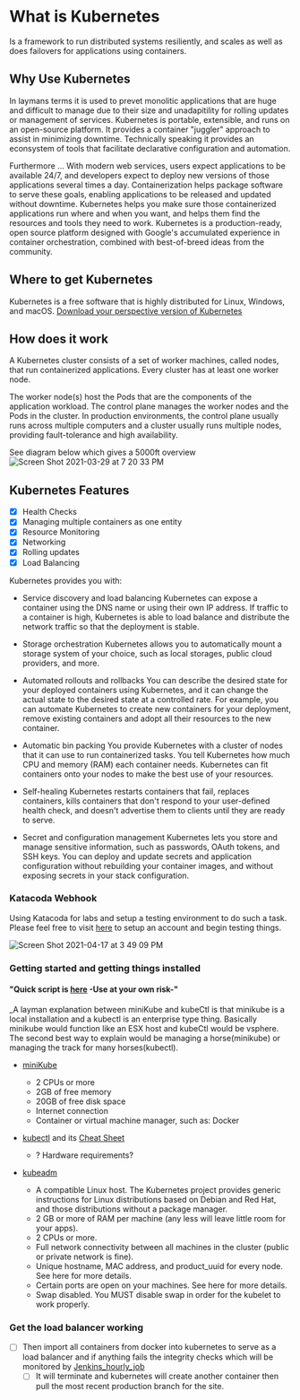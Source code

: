 # What is Kubernetes
Is a framework to run distributed systems resiliently, and scales as well as does failovers for applications using containers.

## Why Use Kubernetes
In laymans terms it is used to prevet monolitic applications that are huge and difficult to manage due to their size and unadapitility for rolling updates or management of services.  Kubernetes is portable, extensible, and runs on an open-source platform.  It provides a container "juggler" approach to assist in minimizing downtime.  Technically speaking it provides an econsystem of tools that facilitate declarative configuration and automation.

Furthermore ... With modern web services, users expect applications to be available 24/7, and developers expect to deploy new versions of those applications several times a day. Containerization helps package software to serve these goals, enabling applications to be released and updated without downtime. Kubernetes helps you make sure those containerized applications run where and when you want, and helps them find the resources and tools they need to work. Kubernetes is a production-ready, open source platform designed with Google's accumulated experience in container orchestration, combined with best-of-breed ideas from the community.

## Where to get Kubernetes
Kubernetes is a free software that is highly distributed for Linux, Windows, and macOS.  [Download your perspective version of Kubernetes](https://kubernetes.io/docs/tasks/tools/)

## How does it work

A Kubernetes cluster consists of a set of worker machines, called nodes, that run containerized applications. Every cluster has at least one worker node.

The worker node(s) host the Pods that are the components of the application workload. The control plane manages the worker nodes and the Pods in the cluster. In production environments, the control plane usually runs across multiple computers and a cluster usually runs multiple nodes, providing fault-tolerance and high availability.  

See diagram below which gives a 5000ft overview
![Screen Shot 2021-03-29 at 7 20 33 PM](https://user-images.githubusercontent.com/13468708/112911634-d74b7080-90c3-11eb-90d2-6e8e085759d7.png)


## Kubernetes Features
- [x] Health Checks
- [x] Managing multiple containers as one entity
- [x] Resource Monitoring
- [x] Networking
- [x] Rolling updates
- [x] Load Balancing

Kubernetes provides you with:

- Service discovery and load balancing Kubernetes can expose a container using the DNS name or using their own IP address. If traffic to a container is high, Kubernetes is able to load balance and distribute the network traffic so that the deployment is stable.  
 
- Storage orchestration Kubernetes allows you to automatically mount a storage system of your choice, such as local storages, public cloud providers, and more.  
- Automated rollouts and rollbacks You can describe the desired state for your deployed containers using Kubernetes, and it can change the actual state to the desired state at a controlled rate. For example, you can automate Kubernetes to create new containers for your deployment, remove existing containers and adopt all their resources to the new container.  
- Automatic bin packing You provide Kubernetes with a cluster of nodes that it can use to run containerized tasks. You tell Kubernetes how much CPU and memory (RAM) each container needs. Kubernetes can fit containers onto your nodes to make the best use of your resources.  
- Self-healing Kubernetes restarts containers that fail, replaces containers, kills containers that don't respond to your user-defined health check, and doesn't advertise them to clients until they are ready to serve.  
- Secret and configuration management Kubernetes lets you store and manage sensitive information, such as passwords, OAuth tokens, and SSH keys. You can deploy and update secrets and application configuration without rebuilding your container images, and without exposing secrets in your stack configuration.  

### Katacoda Webhook
Using Katacoda for labs and setup a testing environment to do such a task.  Please feel free to visit [here](https://www.katacoda.com) to setup an account and begin testing things.

![Screen Shot 2021-04-17 at 3 49 09 PM](https://user-images.githubusercontent.com/13468708/115125241-c2604f80-9f94-11eb-9ebe-73bfce3c0798.png)



### Getting started and getting things installed

#### "Quick script is [here](install_payloader.sh) -Use at your own risk-"
  
    


_A layman explanation between miniKube and kubeCtl is that minikube is a local installation and a kubectl is an enterprise type thing.  Basically minikube would function like an ESX host and kubeCtl would be vsphere.  The second best way to explain would be managing a horse(minikube) or managing the track for many horses(kubectl).
- [miniKube](https://minikube.sigs.k8s.io/docs/start/)
    - 2 CPUs or more  
    - 2GB of free memory  
    - 20GB of free disk space  
    - Internet connection  
    - Container or virtual machine manager, such as: Docker  

- [kubectl]() and its [Cheat Sheet](https://kubernetes.io/docs/reference/kubectl/cheatsheet/)

    - ? Hardware requirements?


- [kubeadm]()
    - A compatible Linux host. The Kubernetes project provides generic instructions for Linux distributions based on Debian and Red Hat, and those distributions without a package manager.
    - 2 GB or more of RAM per machine (any less will leave little room for your apps).
    - 2 CPUs or more.
    - Full network connectivity between all machines in the cluster (public or private network is fine).
    - Unique hostname, MAC address, and product_uuid for every node. See here for more details.
    - Certain ports are open on your machines. See here for more details.
    - Swap disabled. You MUST disable swap in order for the kubelet to work properly.


### Get the load balancer working 


- [ ] Then import all containers from docker into kubernetes to serve as a load balancer and if anything fails the integrity checks which will be monitored by [Jenkins_hourly_job]()
    - [ ] It will terminate and kubernetes will create another container then pull the most recent production branch for the site.
